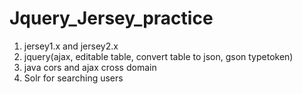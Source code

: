 # Jquery_Jersey_practice

1. jersey1.x and jersey2.x
2. jquery(ajax, editable table, convert table to json, gson typetoken)
3. java cors and ajax cross domain
4. Solr for searching users
